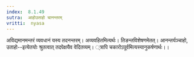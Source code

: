 ```yaml
---
index:  8.1.49
sutra:  आहोउताहो चानन्तरम्
vritti:  nyasa
---
```


अविद्यमानमन्तरं व्यवधानं यस्य तदनन्तरम्। अव्यवहितमित्यर्थः। तिङन्तविशेषणमेतत्। आनन्तर्यञ्चाहो, उताहो--इत्येतयोः श्रुतत्वात् तदपेक्षयैव वेदितव्यम्। ्त्रापि चकारोऽपूर्वमित्यस्यानुकर्षणार्थः।।


